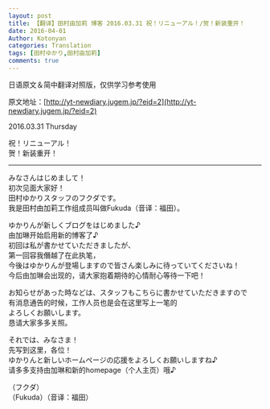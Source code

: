 ```yaml
---
layout: post
title: 【翻译】田村由加莉 博客 2016.03.31 祝！リニューアル！/贺！新装重开！
date: 2016-04-01
Author: Kotonyan
categories: Translation
tags: [田村ゆかり,田村由加莉]
comments: true
---
```


日语原文＆简中翻译对照版，仅供学习参考使用

原文地址：[http://yt-newdiary.jugem.jp/?eid=2](http://yt-newdiary.jugem.jp/?eid=2)  

2016.03.31 Thursday

祝！リニューアル！  
贺！新装重开！

---

みなさんはじめまして！  
初次见面大家好！  
田村ゆかりスタッフのフクダです。  
我是田村由加莉工作组成员叫做Fukuda（音译：福田）。

ゆかりんが新しくブログをはじめました♪  
由加琳开始启用新的博客了♪  
初回は私が書かせていただきましたが、  
第一回容我僭越了在此执笔，  
今後はゆかりんが登場しますので皆さん楽しみに待っていてくださいね！  
今后由加琳会出现的，请大家抱着期待的心情耐心等待一下吧！  

お知らせがあった時などは、スタッフもこちらに書かせていただきますので  
有消息通告的时候，工作人员也是会在这里写上一笔的  
よろしくお願いします。  
恳请大家多多关照。  

それでは、みなさま！  
先写到这里，各位！  
ゆかりんと新しいホームページの応援をよろしくお願いしますね♪  
请多多支持由加琳和新的homepage（个人主页）哦♪  

（フクダ）  
（Fukuda）（音译：福田）  

